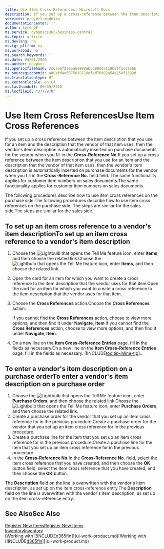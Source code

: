 ```yaml
---
title: Use Item Cross-References| Microsoft Docs
description: If you set up a cross-reference between the item description that you use for an item and the description that the vendor of that item uses, then the vendor's item description is automatically inserted on purchase documents for the vendor when you fill in the **Cross-Reference No.** field.
services: project-madeira
documentationcenter: ''
author: SorenGP
ms.service: dynamics365-business-central
ms.topic: article
ms.devlang: na
ms.tgt_pltfrm: na
ms.workload: na
ms.search.keywords: ''
ms.date: 04/01/2020
ms.author: edupont
ms.openlocfilehash: 2c676af23e5a6e988ab5d89d07118b9ff1cce86b
ms.sourcegitcommit: a80afd4e5075018716efad76d82a54e158f1392d
ms.translationtype: HT
ms.contentlocale: en-CA
ms.lasthandoff: 09/09/2020
ms.locfileid: "3777970"
---
```

# <a name="use-item-cross-references"></a><span data-ttu-id="7bee0-104">Use Item Cross References</span><span class="sxs-lookup"><span data-stu-id="7bee0-104">Use Item Cross References</span></span>
<span data-ttu-id="7bee0-105">If you set up a cross reference between the item description that you use for an item and the description that the vendor of that item uses, then the vendor's item description is automatically inserted on purchase documents for the vendor when you fill in the **Cross-Reference No.**</span><span class="sxs-lookup"><span data-stu-id="7bee0-105">If you set up a cross reference between the item description that you use for an item and the description that the vendor of that item uses, then the vendor's item description is automatically inserted on purchase documents for the vendor when you fill in the **Cross-Reference No.**</span></span> <span data-ttu-id="7bee0-106">field.</span><span class="sxs-lookup"><span data-stu-id="7bee0-106">field.</span></span> <span data-ttu-id="7bee0-107">The same functionality applies for customer item numbers on sales documents.</span><span class="sxs-lookup"><span data-stu-id="7bee0-107">The same functionality applies for customer item numbers on sales documents.</span></span>

<span data-ttu-id="7bee0-108">The following procedures describe how to use item cross references on the purchase side.</span><span class="sxs-lookup"><span data-stu-id="7bee0-108">The following procedures describe how to use item cross references on the purchase side.</span></span> <span data-ttu-id="7bee0-109">The steps are similar for the sales side.</span><span class="sxs-lookup"><span data-stu-id="7bee0-109">The steps are similar for the sales side.</span></span>

## <a name="to-set-up-an-item-cross-reference-to-a-vendors-item-description"></a><span data-ttu-id="7bee0-110">To set up an item cross reference to a vendor's item description</span><span class="sxs-lookup"><span data-stu-id="7bee0-110">To set up an item cross reference to a vendor's item description</span></span>

1. <span data-ttu-id="7bee0-111">Choose the ![Lightbulb that opens the Tell Me feature](media/ui-search/search_small.png "Tell me what you want to do") icon, enter **Items**, and then choose the related link.</span><span class="sxs-lookup"><span data-stu-id="7bee0-111">Choose the ![Lightbulb that opens the Tell Me feature](media/ui-search/search_small.png "Tell me what you want to do") icon, enter **Items**, and then choose the related link.</span></span>
2. <span data-ttu-id="7bee0-112">Open the card for an item for which you want to create a cross reference to the item description that the vendor uses for that item.</span><span class="sxs-lookup"><span data-stu-id="7bee0-112">Open the card for an item for which you want to create a cross reference to the item description that the vendor uses for that item.</span></span>
3. <span data-ttu-id="7bee0-113">Choose the **Cross References** action.</span><span class="sxs-lookup"><span data-stu-id="7bee0-113">Choose the **Cross References** action.</span></span>

     <span data-ttu-id="7bee0-114">If you cannot find the **Cross References** action, choose to view more options, and then find it under **Navigate**, **Item**.</span><span class="sxs-lookup"><span data-stu-id="7bee0-114">If you cannot find the **Cross References** action, choose to view more options, and then find it under **Navigate**, **Item**.</span></span>
  
4. <span data-ttu-id="7bee0-115">On a new line on the **Item Cross-Reference Entries** page, fill in the fields as necessary.</span><span class="sxs-lookup"><span data-stu-id="7bee0-115">On a new line on the **Item Cross-Reference Entries** page, fill in the fields as necessary.</span></span> [!INCLUDE[tooltip-inline-tip](includes/tooltip-inline-tip_md.md)]<span data-ttu-id="7bee0-116">.</span><span class="sxs-lookup"><span data-stu-id="7bee0-116">.</span></span>

## <a name="to-enter-a-vendors-item-description-on-a-purchase-order"></a><span data-ttu-id="7bee0-117">To enter a vendor's item description on a purchase order</span><span class="sxs-lookup"><span data-stu-id="7bee0-117">To enter a vendor's item description on a purchase order</span></span>

1. <span data-ttu-id="7bee0-118">Choose the ![Lightbulb that opens the Tell Me feature](media/ui-search/search_small.png "Tell me what you want to do") icon, enter **Purchase Orders**, and then choose the related link.</span><span class="sxs-lookup"><span data-stu-id="7bee0-118">Choose the ![Lightbulb that opens the Tell Me feature](media/ui-search/search_small.png "Tell me what you want to do") icon, enter **Purchase Orders**, and then choose the related link.</span></span>
2. <span data-ttu-id="7bee0-119">Create a purchase order for the vendor that you set up an item cross reference for in the previous procedure.</span><span class="sxs-lookup"><span data-stu-id="7bee0-119">Create a purchase order for the vendor that you set up an item cross reference for in the previous procedure.</span></span>
3. <span data-ttu-id="7bee0-120">Create a purchase line for the item that you set up an item cross reference for in the previous procedure.</span><span class="sxs-lookup"><span data-stu-id="7bee0-120">Create a purchase line for the item that you set up an item cross reference for in the previous procedure.</span></span>
4. <span data-ttu-id="7bee0-121">In the **Cross-Reference No.**</span><span class="sxs-lookup"><span data-stu-id="7bee0-121">In the **Cross-Reference No.**</span></span> <span data-ttu-id="7bee0-122">field, select the item cross reference that you have created, and then choose the **OK** button.</span><span class="sxs-lookup"><span data-stu-id="7bee0-122">field, select the item cross reference that you have created, and then choose the **OK** button.</span></span>

<span data-ttu-id="7bee0-123">The **Description** field on the line is overwritten with the vendor's item description, as set up on the item cross-reference entry.</span><span class="sxs-lookup"><span data-stu-id="7bee0-123">The **Description** field on the line is overwritten with the vendor's item description, as set up on the item cross-reference entry.</span></span>

## <a name="see-also"></a><span data-ttu-id="7bee0-124">See Also</span><span class="sxs-lookup"><span data-stu-id="7bee0-124">See Also</span></span>
[<span data-ttu-id="7bee0-125">Register New Items</span><span class="sxs-lookup"><span data-stu-id="7bee0-125">Register New Items</span></span>](inventory-how-register-new-items.md)  
[<span data-ttu-id="7bee0-126">Inventory</span><span class="sxs-lookup"><span data-stu-id="7bee0-126">Inventory</span></span>](inventory-manage-inventory.md)  
<span data-ttu-id="7bee0-127">[Working with [!INCLUDE[d365fin](includes/d365fin_md.md)]](ui-work-product.md)</span><span class="sxs-lookup"><span data-stu-id="7bee0-127">[Working with [!INCLUDE[d365fin](includes/d365fin_md.md)]](ui-work-product.md)</span></span>

